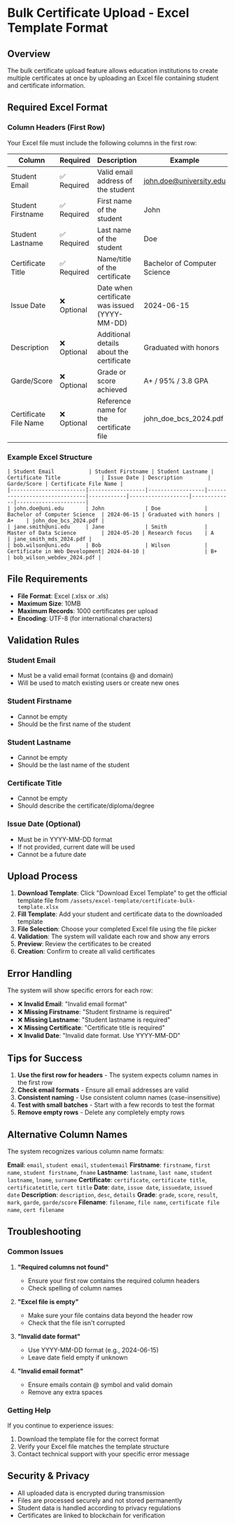 # Bulk Certificate Upload - Excel Template Format

## Overview

The bulk certificate upload feature allows education institutions to create multiple certificates at once by uploading an Excel file containing student and certificate information.

## Required Excel Format

### Column Headers (First Row)

Your Excel file must include the following columns in the first row:

| Column | Required | Description | Example |
|--------|----------|-------------|---------|
| Student Email | ✅ Required | Valid email address of the student | john.doe@university.edu |
| Student Firstname | ✅ Required | First name of the student | John |
| Student Lastname | ✅ Required | Last name of the student | Doe |
| Certificate Title | ✅ Required | Name/title of the certificate | Bachelor of Computer Science |
| Issue Date | ❌ Optional | Date when certificate was issued (YYYY-MM-DD) | 2024-06-15 |
| Description | ❌ Optional | Additional details about the certificate | Graduated with honors |
| Garde/Score | ❌ Optional | Grade or score achieved | A+ / 95% / 3.8 GPA |
| Certificate File Name | ❌ Optional | Reference name for the certificate file | john_doe_bcs_2024.pdf |

### Example Excel Structure

```
| Student Email           | Student Firstname | Student Lastname | Certificate Title             | Issue Date | Description        | Garde/Score | Certificate File Name |
|------------------------|------------------|------------------|-------------------------------|------------|-------------------|-------------|----------------------|
| john.doe@uni.edu       | John             | Doe              | Bachelor of Computer Science  | 2024-06-15 | Graduated with honors | A+    | john_doe_bcs_2024.pdf |
| jane.smith@uni.edu     | Jane             | Smith            | Master of Data Science        | 2024-05-20 | Research focus    | A     | jane_smith_mds_2024.pdf |
| bob.wilson@uni.edu     | Bob              | Wilson           | Certificate in Web Development| 2024-04-10 |                   | B+    | bob_wilson_webdev_2024.pdf |
```

## File Requirements

- **File Format**: Excel (.xlsx or .xls)
- **Maximum Size**: 10MB
- **Maximum Records**: 1000 certificates per upload
- **Encoding**: UTF-8 (for international characters)

## Validation Rules

### Student Email
- Must be a valid email format (contains @ and domain)
- Will be used to match existing users or create new ones

### Student Firstname
- Cannot be empty
- Should be the first name of the student

### Student Lastname
- Cannot be empty
- Should be the last name of the student

### Certificate Title
- Cannot be empty
- Should describe the certificate/diploma/degree

### Issue Date (Optional)
- Must be in YYYY-MM-DD format
- If not provided, current date will be used
- Cannot be a future date

## Upload Process

1. **Download Template**: Click "Download Excel Template" to get the official template file from `/assets/excel-template/certificate-bulk-template.xlsx`
2. **Fill Template**: Add your student and certificate data to the downloaded template
3. **File Selection**: Choose your completed Excel file using the file picker
4. **Validation**: The system will validate each row and show any errors
5. **Preview**: Review the certificates to be created
6. **Creation**: Confirm to create all valid certificates

## Error Handling

The system will show specific errors for each row:

- ❌ **Invalid Email**: "Invalid email format"
- ❌ **Missing Firstname**: "Student firstname is required"
- ❌ **Missing Lastname**: "Student lastname is required"
- ❌ **Missing Certificate**: "Certificate title is required"
- ❌ **Invalid Date**: "Invalid date format. Use YYYY-MM-DD"

## Tips for Success

1. **Use the first row for headers** - The system expects column names in the first row
2. **Check email formats** - Ensure all email addresses are valid
3. **Consistent naming** - Use consistent column names (case-insensitive)
4. **Test with small batches** - Start with a few records to test the format
5. **Remove empty rows** - Delete any completely empty rows

## Alternative Column Names

The system recognizes various column name formats:

**Email**: `email`, `student email`, `studentemail`
**Firstname**: `firstname`, `first name`, `student firstname`, `fname`
**Lastname**: `lastname`, `last name`, `student lastname`, `lname`, `surname`
**Certificate**: `certificate`, `certificate title`, `certificatetitle`, `cert title`
**Date**: `date`, `issue date`, `issuedate`, `issued date`
**Description**: `description`, `desc`, `details`
**Grade**: `grade`, `score`, `result`, `mark`, `garde`, `garde/score`
**Filename**: `filename`, `file name`, `certificate file name`, `cert filename`

## Troubleshooting

### Common Issues

1. **"Required columns not found"**
   - Ensure your first row contains the required column headers
   - Check spelling of column names

2. **"Excel file is empty"**
   - Make sure your file contains data beyond the header row
   - Check that the file isn't corrupted

3. **"Invalid date format"**
   - Use YYYY-MM-DD format (e.g., 2024-06-15)
   - Leave date field empty if unknown

4. **"Invalid email format"**
   - Ensure emails contain @ symbol and valid domain
   - Remove any extra spaces

### Getting Help

If you continue to experience issues:
1. Download the template file for the correct format
2. Verify your Excel file matches the template structure
3. Contact technical support with your specific error message

## Security & Privacy

- All uploaded data is encrypted during transmission
- Files are processed securely and not stored permanently
- Student data is handled according to privacy regulations
- Certificates are linked to blockchain for verification